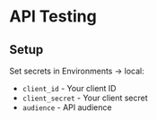 # API Testing

## Setup
Set secrets in Environments → local:
- `client_id` - Your client ID
- `client_secret` - Your client secret
- `audience` - API audience
